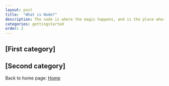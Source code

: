 ```yaml
---
layout: post
title:  "What is Node?"
description: The node is where the magic happens, and is the place where all micro services are hosted. Learn about the different kind of hosts and what platforms they can run on.
categories: gettingstarted
order: 2
---
```


## [First category]

## [Second category]

Back to home page: [Home](/microServiceBus.docs/)